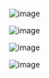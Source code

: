 ![image](https://github.com/user-attachments/assets/f2092d00-df31-43e9-822c-a9b2be908114)

![image](https://github.com/user-attachments/assets/7f25f5e6-79a2-4d0f-a891-00fcd4ebadcf)

![image](https://github.com/user-attachments/assets/a0851bed-25c5-4391-a110-0a2f0d91d7fb)

![image](https://github.com/user-attachments/assets/9e409512-bf16-4dc0-bea3-01b35b5307e4)
